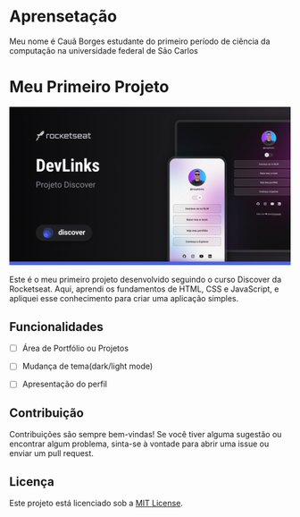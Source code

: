 # Aprensetação
Meu nome é Cauã Borges estudante do primeiro período de ciência da computação na universidade federal de São Carlos

# Meu Primeiro Projeto

<p align="center">
    <img alt="preview" src="./.github/cover.png">

Este é o meu primeiro projeto desenvolvido seguindo o curso Discover da Rocketseat. Aqui, aprendi os fundamentos de HTML, CSS e JavaScript, e apliquei esse conhecimento para criar uma aplicação simples.

## Funcionalidades

- [ ] Área de Portfólio ou Projetos
- [ ] Mudança de tema(dark/light mode)
- [ ] Apresentação do perfil


## Contribuição

Contribuições são sempre bem-vindas! Se você tiver alguma sugestão ou encontrar algum problema, sinta-se à vontade para abrir uma issue ou enviar um pull request.

## Licença

Este projeto está licenciado sob a [MIT License](LICENSE).